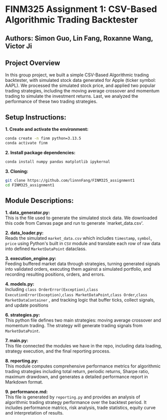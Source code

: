 # FINM325 Assignment 1: CSV-Based Algorithmic Trading Backtester

## Authors: Simon Guo, Lin Fang, Roxanne Wang, Victor Ji

## Project Overview
In this group project, we built a simple CSV-Based Algorithmic trading backtester, with simulated stock data generated for Apple (ticker symbol: AAPL). We processed the simulated stock price, and applied two popular trading strategies, including the moving average crossover and momentum trading to simulate the investment returns. Last, we analyzed the performance of these two trading strategies.

## Setup Instructions:
**1. Create and activate the environment:**
```bash
conda create -n finm python=3.13.5
conda activate finm
```

**2. Install package dependencies:**
```bash
conda install numpy pandas matplotlib ipykernal
```

**3. Cloning:**
```bash
git clone https://github.com/linnnFang/FINM325_assignment1
cd FINM325_assignment1
```

## Module Descriptions:
**1. data_generator.py: <br>**
This is the file used to generate the simulated stock data. We downloaded this code from Canvas page and run to generate `market_data.csv'.

**2. data_loader.py: <br>**
Reads the simulated `market_data.csv` which includes `timestamp`, `symbol`, `price` using Python's built in `CSV` module and translate each row of raw data into defined `MarketDataPoint` dataclass.

**3. execution_engine.py: <br>**
Feeding buffered market data through strategies, turning generated signals into validated orders, executing them against a simulated portfolio, and recording resulting positions, orders, and errors.

**4. models.py: <br>**
Including `class OrderError(Exception)`,`class ExecutionError(Exception)`,`class MarketDataPoint`,`class Order`,`class MarketDataContainer` , and tracking logic that buffer ticks, collect signals, and update positions

**6. strategies.py: <br>**
This python file defines two main strategies: moving average crossover and momentum trading. The strategy will generate trading signals from `MarketDataPoint`.

**7. main.py: <br>**
This file connected the modules we have in the repo, including data loading, strategy execution, and the final reporting process.

**8. reporting.py: <br>**
This module computes comprehensive performance metrics for algorithmic trading strategies
including total return, periodic returns, Sharpe ratio, maximum drawdown, and generates
a detailed performance report in Markdown format.

**9. performance.md: <br>**
This file is generated by `reporting.py` and provides an analysis of algorithmic trading strategy performance over the backtest period. It includes performance matrics, risk analysis, trade statistics, equity curve and interpretation of results.


